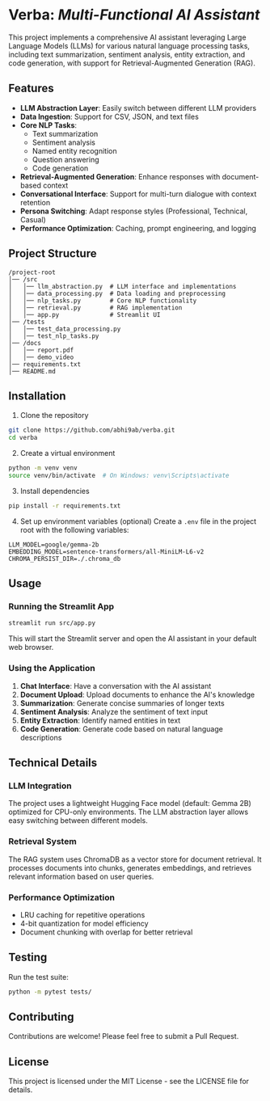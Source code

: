 # Verba: *Multi-Functional AI Assistant*

This project implements a comprehensive AI assistant leveraging Large Language Models (LLMs) for various natural language processing tasks, including text summarization, sentiment analysis, entity extraction, and code generation, with support for Retrieval-Augmented Generation (RAG).

## Features

- **LLM Abstraction Layer**: Easily switch between different LLM providers
- **Data Ingestion**: Support for CSV, JSON, and text files
- **Core NLP Tasks**:
  - Text summarization
  - Sentiment analysis
  - Named entity recognition
  - Question answering
  - Code generation
- **Retrieval-Augmented Generation**: Enhance responses with document-based context
- **Conversational Interface**: Support for multi-turn dialogue with context retention
- **Persona Switching**: Adapt response styles (Professional, Technical, Casual)
- **Performance Optimization**: Caching, prompt engineering, and logging

## Project Structure

```
/project-root  
│── /src  
│   │── llm_abstraction.py  # LLM interface and implementations
│   │── data_processing.py  # Data loading and preprocessing
│   │── nlp_tasks.py        # Core NLP functionality
│   │── retrieval.py        # RAG implementation
│   │── app.py              # Streamlit UI
│── /tests  
│   │── test_data_processing.py  
│   │── test_nlp_tasks.py  
│── /docs  
│   │── report.pdf  
│   │── demo_video  
│── requirements.txt  
│── README.md  
```

## Installation

1. Clone the repository
```bash
git clone https://github.com/abhi9ab/verba.git
cd verba
```

2. Create a virtual environment
```bash
python -m venv venv
source venv/bin/activate  # On Windows: venv\Scripts\activate
```

3. Install dependencies
```bash
pip install -r requirements.txt
```

4. Set up environment variables (optional)
Create a `.env` file in the project root with the following variables:
```
LLM_MODEL=google/gemma-2b
EMBEDDING_MODEL=sentence-transformers/all-MiniLM-L6-v2
CHROMA_PERSIST_DIR=./.chroma_db
```

## Usage

### Running the Streamlit App

```bash
streamlit run src/app.py
```

This will start the Streamlit server and open the AI assistant in your default web browser.

### Using the Application

1. **Chat Interface**: Have a conversation with the AI assistant
2. **Document Upload**: Upload documents to enhance the AI's knowledge
3. **Summarization**: Generate concise summaries of longer texts
4. **Sentiment Analysis**: Analyze the sentiment of text input
5. **Entity Extraction**: Identify named entities in text
6. **Code Generation**: Generate code based on natural language descriptions

## Technical Details

### LLM Integration

The project uses a lightweight Hugging Face model (default: Gemma 2B) optimized for CPU-only environments. The LLM abstraction layer allows easy switching between different models.

### Retrieval System

The RAG system uses ChromaDB as a vector store for document retrieval. It processes documents into chunks, generates embeddings, and retrieves relevant information based on user queries.

### Performance Optimization

- LRU caching for repetitive operations
- 4-bit quantization for model efficiency
- Document chunking with overlap for better retrieval

## Testing

Run the test suite:

```bash
python -m pytest tests/
```

## Contributing

Contributions are welcome! Please feel free to submit a Pull Request.

## License

This project is licensed under the MIT License - see the LICENSE file for details.